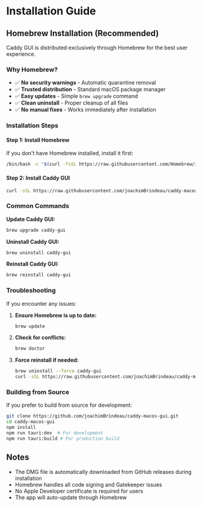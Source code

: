 # Installation Guide

## Homebrew Installation (Recommended)

Caddy GUI is distributed exclusively through Homebrew for the best user experience.

### Why Homebrew?

- ✅ **No security warnings** - Automatic quarantine removal
- ✅ **Trusted distribution** - Standard macOS package manager
- ✅ **Easy updates** - Simple `brew upgrade` command
- ✅ **Clean uninstall** - Proper cleanup of all files
- ✅ **No manual fixes** - Works immediately after installation

### Installation Steps

#### Step 1: Install Homebrew

If you don't have Homebrew installed, install it first:

```bash
/bin/bash -c "$(curl -fsSL https://raw.githubusercontent.com/Homebrew/install/HEAD/install.sh)"
```

#### Step 2: Install Caddy GUI

```bash
curl -sSL https://raw.githubusercontent.com/joachimBrindeau/caddy-macos-gui/main/caddy-gui.rb | brew install --cask /dev/stdin
```

### Common Commands

**Update Caddy GUI:**
```bash
brew upgrade caddy-gui
```

**Uninstall Caddy GUI:**
```bash
brew uninstall caddy-gui
```

**Reinstall Caddy GUI:**
```bash
brew reinstall caddy-gui
```

### Troubleshooting

If you encounter any issues:

1. **Ensure Homebrew is up to date:**
   ```bash
   brew update
   ```

2. **Check for conflicts:**
   ```bash
   brew doctor
   ```

3. **Force reinstall if needed:**
   ```bash
   brew uninstall --force caddy-gui
   curl -sSL https://raw.githubusercontent.com/joachimBrindeau/caddy-macos-gui/main/caddy-gui.rb | brew install --cask /dev/stdin
   ```

### Building from Source

If you prefer to build from source for development:

```bash
git clone https://github.com/joachimBrindeau/caddy-macos-gui.git
cd caddy-macos-gui
npm install
npm run tauri:dev  # For development
npm run tauri:build # For production build
```

## Notes

- The DMG file is automatically downloaded from GitHub releases during installation
- Homebrew handles all code signing and Gatekeeper issues
- No Apple Developer certificate is required for users
- The app will auto-update through Homebrew